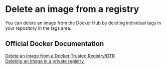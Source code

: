 # Delete an image from a registry

You can delete an image from the Docker Hub by deleting individual tags in your repository in the tags area.

## Official Docker Documentation
[Delete an Image from a Docker Trusted Registry/DTR](https://docs.docker.com/datacenter/dtr/2.0/repos-and-images/delete-an-image)  
[Deleting an Image in a private registry](https://docs.docker.com/registry/spec/api/#deleting-an-image)  
